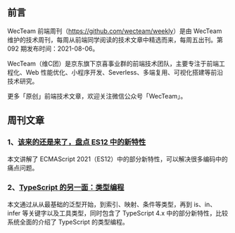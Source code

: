 ## 前言

WecTeam 前端周刊（<https://github.com/wecteam/weekly>）是由 WecTeam 维护的技术周刊，每周从前端同学阅读的技术文章中精选而来，每周五出刊。第 092 期发布时间：2021-08-06。

WecTeam（维C团）是京东旗下京喜事业群的前端技术团队，主要专注于前端工程化、Web 性能优化、小程序开发、Severless、多端复用、可视化搭建等前沿技术研究。

更多「原创」前端技术文章，欢迎关注微信公众号「WecTeam」。

## 周刊文章

### 1、[该来的还是来了，盘点 ES12 中的新特性](https://mp.weixin.qq.com/s/zbPh2rwdl-YofZZQcOVzNg)

本文讲解了 ECMAScript 2021（ES12）中的部分新特性，可以解决很多编码中的痛点问题。

### 2、[TypeScript 的另一面：类型编程](https://juejin.cn/post/6989796543880495135)

本文通过从从最基础的泛型开始，到索引、映射、条件等类型，再到 is、in、infer 等关键字以及工具类型，同时包含了 TypeScript 4.x 中的部分新特性，比较系统全面的介绍了 TypeScript 的类型编程。
